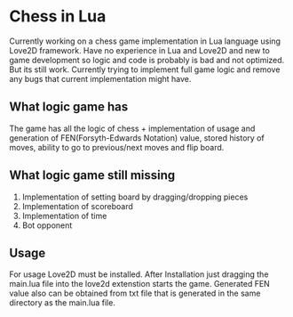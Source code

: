 # Chess in Lua

Currently working on a chess game implementation in Lua language using Love2D framework. Have no experience in Lua and Love2D and new to game development so logic and code is probably is bad and not optimized. But its still work. Currently trying to implement full game logic and remove any bugs that current implementation might have.

## What logic game has

The game has all the logic of chess + implementation of usage and generation of FEN(Forsyth-Edwards Notation) value, stored history of moves, ability to go to previous/next moves and flip board.

## What logic game still missing

1. Implementation of setting board by dragging/dropping pieces
2. Implementation of scoreboard
3. Implementation of time
4. Bot opponent

## Usage

For usage Love2D must be installed.
After Installation just dragging the main.lua file into the love2d extenstion starts the game.
Generated FEN value also can be obtained from txt file that is generated in the same directory as the main.lua file.
